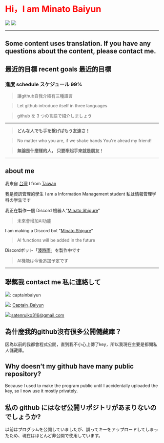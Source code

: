 <h1 style="color:red;"> Hi，I am Minato Baiyun </h1>


<img src="https://skillicons.dev/icons?i=discord,twitter,vscode,postman,github,git,sqlite,selenium,wordpress" />
<img src="https://skillicons.dev/icons?i=py,nodejs,md,html,js,css,c,java,discordjs" />

---
Some content uses translation. If you have any questions about the content, please contact me.
---
## 最近的目標 recent goals 最近的目標
### 進度 schedule スケジュール 99%
>讓github自我介紹有三種語言

>Let github introduce itself in three languages

>github を 3 つの言語で紹介しましょう

>
>


---

> **どんな人でも手を繋げばもう友達さ！**

> No matter who you are, if we shake hands You're alread my friend!

> **無論是什麼樣的人， 只要牽起手來就是朋友！**


---
## about me

我來自 [台灣](https://en.wikipedia.org/wiki/Geography_of_Taiwan)
I from [Taiwan](https://en.wikipedia.org/wiki/Geography_of_Taiwan)

我是資訊管理的學生
I am a Information Management student
私は情報管理学科の学生です

我正在製作一個 Discord 機器人“[Minato Shigure](<https://www.patreon.com/posts/huan-ying-yao-yu-108584945>)”
> 未來會增加AI功能

I am making a Discord bot "[Minato Shigure](<https://www.patreon.com/posts/huan-ying-yao-yu-108584945>)"
> AI functions will be added in the future

Discordボット「[湊時雨](<https://www.patreon.com/posts/huan-ying-yao-yu-108584945>)」を製作中です
> AI機能は今後追加予定です

<!--You can contact me for English to traditional Chinese translations if needed-->

---
## 聯繫我 contact me 私に連絡して

<img src="https://img.shields.io/badge/Discord-5865F2?style=for-the-badge&logo=discord&logoColor=white">: captainbaiyun

<img src="https://img.shields.io/badge/Twitter-1DA1F2?style=for-the-badge&logo=twitter&logoColor=white">: [Captain_Baiyun](https://twitter.com/Captain_Baiyun)

<img src="https://img.shields.io/badge/Gmail-D14836?style=for-the-badge&logo=gmail&logoColor=white">:satenruiko316@gmail.com
<!--
<div align="center">
  <img src="https://api.githubtrends.io/user/svg/alicezuber/langs?time_range=one_year&include_private=True&theme=bright_lights">
</div>
-->
<!--
## 鄭風 子衿

> 青青子衿，悠悠我心。縱我不往，子寧不嗣音？
> 
> 青青子佩，悠悠我思。縱我不往，子寧不來？
> 
> 挑兮達兮，在城闕兮。一日不見，如三月兮！
-->
## 為什麼我的github沒有很多公開儲藏庫？

因為以前的我都會程式公開，直到我不小心上傳了key，所以我現在主要是都開私人儲藏庫。

## Why doesn’t my github have many public repository?

Because I used to make the program public until I accidentally uploaded the key, so I now use it mostly privately.

## 私の github にはなぜ公開リポジトリがあまりないのでしょうか?

以前はプログラムを公開していましたが、誤ってキーをアップロードしてしまったため、現在はほとんど非公開で使用しています。


